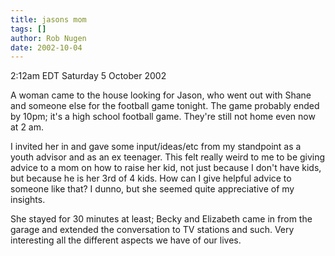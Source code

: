 ```yaml
---
title: jasons mom
tags: []
author: Rob Nugen
date: 2002-10-04
---
```


<p class=date>2:12am EDT Saturday 5 October 2002</p>

<p>A woman came to the house looking for Jason, who went out with
Shane and someone else for the football game tonight.  The game
probably ended by 10pm; it's a high school football game.  They're
still not home even now at 2 am.</p>

<p>I invited her in and gave some input/ideas/etc from my standpoint
as a youth advisor and as an ex teenager.  This felt really weird to
me to be giving advice to a mom on how to raise her kid, not just
because I don't have kids, but because he is her 3rd of 4 kids.  How
can I give helpful advice to someone like that?  I dunno, but she
seemed quite appreciative of my insights.</p>

<p>She stayed for 30 minutes at least; Becky and Elizabeth came in
from the garage and extended the conversation to TV stations and
such.  Very interesting all the different aspects we have of our
lives.</p>
